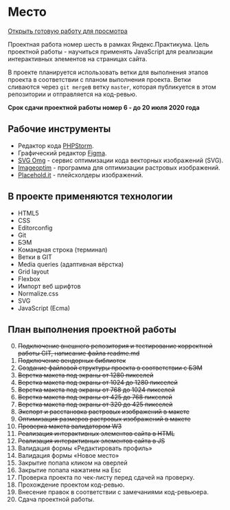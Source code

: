 # Место

[Открыть готовую работу для просмотра](https://vanyapr.github.io/mesto/)

Проектная работа номер шесть в рамках Яндекс.Практикума. Цель проектной работы - научиться применять JavaScript для
реализации интерактивных элементов на страницах сайта.

В проекте планируется использовать ветки для выполнения этапов проекта в соответствии с планом выполнения проекта.
Ветки сливаются через `git merge`в ветку `master`, которая публикуется в этом репозитории и отправляется на код-ревью.

__Срок сдачи проектной работы номер 6 - до 20 июля 2020 года__

## Рабочие инструменты

* Редактор кода [PHPStorm](https://jetbrains.com).
* Графический редактор [Figma](https://www.figma.com/).
* [SVG Omg](https://jakearchibald.github.io/svgomg/) - сервис оптимизации кода векторных изображений (SVG).
* [Imageoptim](https://imageoptim.com/) - программа для оптимизации растровых изображений.
* [Placehold.it](https://placeholder.com/) - плейсхолдеры изображений.

## В проекте применяются технологии

* HTML5
* CSS
* Editorconfig
* Git
* БЭМ
* Командная строка (терминал)
* Ветки в GIT
* Media queries (адаптивная вёрстка)
* Grid layout
* Flexbox
* Импорт веб шрифтов
* Normalize.css
* SVG
* JavaScript (Ecma)

## План выполнения проектной работы

0. ~~Подключение внешнего репозитория и тестирование корректной работы GIT, написание файла readme.md~~
1. ~~Подключение вендорных библиотек~~
2. ~~Создание файловой структуры проекта в соответствии с БЭМ~~
3. ~~Верстка макета под экраны от 1280 пикселей~~
4. ~~Верстка макета под экраны от 1024 до 1280 пикселей~~
5. ~~Верстка макета под экраны от 768 до 1024 пикселей~~
6. ~~Верстка макета под экраны от 425 до 768 пикселей~~
7. ~~Верстка макета под экраны от 320 до 425 пикселей~~
8. ~~Экспорт и расстановка растровых изображений в макете~~
8. ~~Оптимизация размеров растровых изображений в макете~~
9. ~~Проверка макета валидатором W3~~
10. ~~Реализация интерактивных элементов сайта в HTML~~
11. ~~Реализация интерактивных элементов сайта в JS~~
12. Валидация формы «Редактировать профиль»
13. Валидация формы «Новое место»
14. Закрытие попапа кликом на оверлей
15. Закрытие попапа нажатием на Esc
16. Проверка проекта по чек-листу перед сдачей на проверку.
17. Прохождение проектом код-ревью.
18. Внесение правок в соответствии с замечаниями код-ревьюера.
19. Сдача проектной работы.
